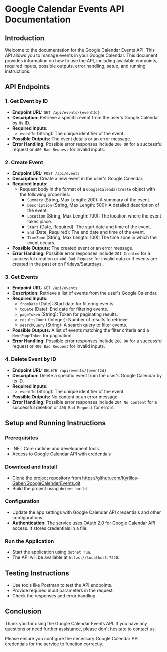 # Google Calendar Events API Documentation

## Introduction

Welcome to the documentation for the Google Calendar Events API. This API allows you to manage events in your Google Calendar. This document provides information on how to use the API, including available endpoints, required inputs, possible outputs, error handling, setup, and running instructions.

## API Endpoints

### 1. Get Event by ID

- **Endpoint URL:** `GET /api/events/{eventId}`
- **Description:** Retrieve a specific event from the user's Google Calendar by its ID.
- **Required Inputs:**
  - `eventId` (String): The unique identifier of the event.
- **Possible Outputs:** The event details or an error message.
- **Error Handling:** Possible error responses include `200 OK` for a successful request or `400 Bad Request` for invalid inputs.

### 2. Create Event

- **Endpoint URL:** `POST /api/events`
- **Description:** Create a new event in the user's Google Calendar.
- **Required Inputs:**
  - Request body in the format of a `GoogleCalendarCreate` object with the following properties:
    - `Summary` (String, Max Length: 200): A summary of the event.
    - `Description` (String, Max Length: 500): A detailed description of the event.
    - `Location` (String, Max Length: 100): The location where the event takes place.
    - `Start` (Date, Required): The start date and time of the event.
    - `End` (Date, Required): The end date and time of the event.
    - `TimeZone` (String, Max Length: 100): The time zone in which the event occurs.
- **Possible Outputs:** The created event or an error message.
- **Error Handling:** Possible error responses include `201 Created` for a successful creation or `400 Bad Request` for invalid data or if events are created in the past or on Fridays/Saturdays.

### 3. Get Events

- **Endpoint URL:** `GET /api/events`
- **Description:** Retrieve a list of events from the user's Google Calendar.
- **Required Inputs:**
  - `fromDate` (Date): Start date for filtering events.
  - `toDate` (Date): End date for filtering events.
  - `pageToken` (String): Token for paginating results.
  - `resultsCount` (Integer): Number of results to retrieve.
  - `searchQuery` (String): A search query to filter events.
- **Possible Outputs:** A list of events matching the filter criteria and a `NextPageToken` for pagination.
- **Error Handling:** Possible error responses include `200 OK` for a successful request or `400 Bad Request` for invalid inputs.

### 4. Delete Event by ID

- **Endpoint URL:** `DELETE /api/events/{eventId}`
- **Description:** Delete a specific event from the user's Google Calendar by its ID.
- **Required Inputs:**
  - `eventId` (String): The unique identifier of the event.
- **Possible Outputs:** No content or an error message.
- **Error Handling:** Possible error responses include `204 No Content` for a successful deletion or `400 Bad Request` for errors.

## Setup and Running Instructions

### Prerequisites

- .NET Core runtime and development tools
- Access to Google Calendar API with credentials

### Download and Install

- Clone the project repository from https://github.com/Kyrillos-Gaber/GoogleCalenderEvents.git
- Build the project using `dotnet build`.

### Configuration

- Update the app settings with Google Calendar API credentials and other configurations.
- **Authentication:** The service uses OAuth 2.0 for Google Calendar API access. It stores credentials in a file.

### Run the Application

- Start the application using `dotnet run`.
- The API will be available at `https://localhost:7220`.

## Testing Instructions

- Use tools like Postman to test the API endpoints.
- Provide required input parameters in the request.
- Check the responses and error handling.

## Conclusion

Thank you for using the Google Calendar Events API. If you have any questions or need further assistance, please don't hesitate to contact us.

Please ensure you configure the necessary Google Calendar API credentials for the service to function correctly.

